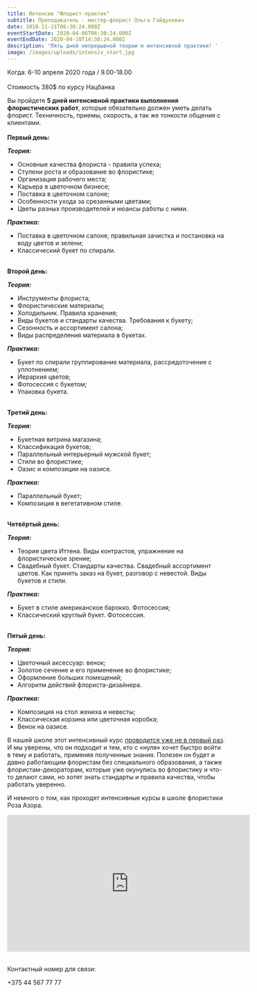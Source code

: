 ```yaml
---
title: Интенсив "Флорист-практик"
subtitle: Преподаватель - мастер-флорист Ольга Гайдукевич
date: 2018-11-21T06:30:24.000Z
eventStartDate: 2020-04-06T06:30:24.000Z
eventEndDate: 2020-04-10T14:30:24.000Z
description: 'Пять дней непрерывной теории и интенсивной практики! '
image: /images/uploads/intensiv_start.jpg
---
```

Когда: 6-10 апреля 2020 года / 9.00-18.00\
\
Стоимость 380$ по курсу Нацбанка

Вы пройдете **5 дней интенсивной практики выполнения флористических работ**, которые обязательно должен уметь делать флорист. Техничность, приемы, скорость, а так же тонкости общения с клиентами. \
\
**Первый день:**

***Теория:***

* Основные качества флориста - правила успеха;
* Ступени роста и образование во флористике;
* Организация рабочего места;
* Карьера в цветочном бизнесе;
* Поставка в цветочном салоне;
* Особенности ухода за срезанными цветами;
* Цветы разных производителей и нюансы работы с ними.

***Практика:***

* Поставка в цветочном салоне, правильная зачистка и постановка на воду цветов и зелени;
* Классический букет по спирали.

\
**Второй день:** 

***Теория:***

* Инструменты флориста;
* Флористические материалы;
* Холодильник. Правила хранения;
* Виды букетов и стандарты качества. Требования к букету;
* Сезонность и ассортимент салона;
* Виды распределения материала в букетах. 

***Практика:***

* Букет по спирали группирование материала, рассредоточение с уплотнением; 
* Иерархия цветов; 
* Фотосессия с букетом; 
* Упаковка букета.

\
**Третий день:** 

***Теория:***

* Букетная витрина магазина;
* Классификация букетов;
* Параллельный интерьерный мужской букет; 
* Стили во флористике;
* Оазис и композиции на оазисе.

***Практика:***

* Параллельный букет;
* Композиция в вегетативном стиле.

\
**Четвёртый день:**

***Теория:***

* Теория цвета Иттена. Виды контрастов, упражнение на флористическое зрение; 
* Свадебный букет. Стандарты качества. Свадебный ассортимент цветов. Как принять заказ на букет, разговор с невестой. Виды букетов и стили. 

***Практика:*** 

* Букет в стиле американское барокко. Фотосессия;
* Классический круглый букет. Фотосессия.

\
**Пятый день:**

***Теория:***

* Цветочный аксессуар: венок;
* Золотое сечение и его применение во флористике; 
* Оформление больших помещений;
* Алгоритм действий флориста-дизайнера.

***Практика:***

* Композиция на стол жениха и невесты;
* Классическая корзина или цветочная коробка;
* Венок на оазисе.

В нашей школе этот интенсивный курс [проводится уже не в первый раз](http://www.beflorist.by/blog/teper-my-gotovim-nastoyashih-floristov-praktikov/). И мы уверены, что он подходит и тем, кто с «нуля» хочет быстро войти в тему и работать, применяя полученные знания. Полезен он будет и давно работающим флористам без специального образования, а также   флористам-декораторам, которые уже окунулись во флористику и что-то делают сами, но хотят знать стандарты и правила качества, чтобы работать уверенно.

И немного о том, как проходят интенсивные курсы в школе флористики Роза Азора.

<iframe width="560" height="315" src="https://www.youtube.com/embed/V4EYTF3nc0M" frameborder="0" allow="autoplay; encrypted-media" allowfullscreen></iframe>

\
Контактный номер для связи:

+375 44 567 77 77
